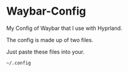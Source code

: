 # Waybar-Config
My Config of Waybar that I use with Hyprland.

The config is made up of two files. 

Just paste these files into your.
```
~/.config
```
